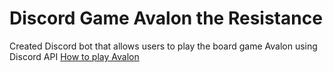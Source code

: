 # Discord Game Avalon the Resistance
Created Discord bot that allows users to play the board game Avalon using Discord API
[How to play Avalon](https://www.ultraboardgames.com/avalon/game-rules.php)